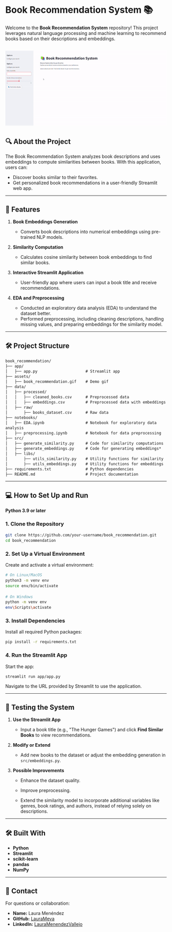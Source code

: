 # Book Recommendation System 📚

Welcome to the **Book Recommendation System** repository! This project leverages natural language processing and machine learning to recommend books based on their descriptions and embeddings.

![Book Recommendation System Demo](assets/book_recommendation.gif)
---

## 🔍 **About the Project**

The Book Recommendation System analyzes book descriptions and uses embeddings to compute similarities between books. With this application, users can:
- Discover books similar to their favorites.
- Get personalized book recommendations in a user-friendly Streamlit web app.

---

## 🚀 **Features**

1. **Book Embeddings Generation**
   - Converts book descriptions into numerical embeddings using pre-trained NLP models.

2. **Similarity Computation**
   - Calculates cosine similarity between book embeddings to find similar books.

3. **Interactive Streamlit Application**
   - User-friendly app where users can input a book title and receive recommendations.

4. **EDA and Preprocessing**
    - Conducted an exploratory data analysis (EDA) to understand the dataset better.
    - Performed preprocessing, including cleaning descriptions, handling missing values, and preparing embeddings for the similarity model.
---

## 🛠 **Project Structure**

```
book_recommendation/
├── app/
│   ├── app.py                     # Streamlit app 
├── assets/
│   ├── book_recommendation.gif    # Demo gif    
├── data/
│   ├── processed/
│   │   ├── cleaned_books.csv      # Preprocessed data
│   │   ├── embeddings.csv         # Preprocessed data with embeddings
│   ├── raw/
│       ├── books_dataset.csv      # Raw data
├── notebooks/
│   ├── EDA.ipynb                  # Notebook for exploratory data analysis
│   ├── preprocessing.ipynb        # Notebook for data preprocessing
├── src/
│   ├── generate_similarity.py     # Code for similarity computations
│   ├── generate_embeddings.py     # Code for generating embeddings*
│   ├── libs/
│       ├── utils_similarity.py    # Utility functions for similarity
│       ├── utils_embeddings.py    # Utility functions for embeddings
├── requirements.txt               # Python dependencies
├── README.md                      # Project documentation
```

---

## 💻 **How to Set Up and Run**

**Python 3.9 or later**

### **1. Clone the Repository**
```bash
git clone https://github.com/your-username/book_recommendation.git
cd book_recommendation
```

### **2. Set Up a Virtual Environment**
Create and activate a virtual environment:
```bash
# On Linux/MacOS
python3 -m venv env
source env/bin/activate

# On Windows
python -m venv env
env\Scripts\activate
```

### **3. Install Dependencies**
Install all required Python packages:
```bash
pip install -r requirements.txt
```

### **4. Run the Streamlit App**
Start the app:
```bash
streamlit run app/app.py
```

Navigate to the URL provided by Streamlit to use the application.

---

## 🧪 **Testing the System**

1. **Use the Streamlit App**
   - Input a book title (e.g., "The Hunger Games") and click **Find Similar Books** to view recommendations.

2. **Modify or Extend**
   - Add new books to the dataset or adjust the embedding generation in `src/embeddings.py`.

3. **Possible Improvements**
    - Enhance the dataset quality.

    - Improve preprocessing.

    - Extend the similarity model to incorporate additional variables like genres, book ratings, and authors, instead of relying solely on descriptions.


---

## 🛠 **Built With**

- **Python**
- **Streamlit**
- **scikit-learn**
- **pandas**
- **NumPy**

---

## 🙋 **Contact**

For questions or collaboration:
- **Name:** Laura Menéndez
- **GitHub:** [LauraMeva](https://github.com/LauraMeva)
- **LinkedIn:** [LauraMenendezVallejo](https://www.linkedin.com/in/lauramenendezvallejo/)
